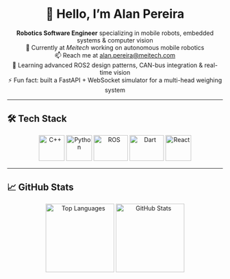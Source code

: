 <!--
**alan-pereira-meitech/alan-pereira-meitech** is a ✨ special ✨ repository because its `README.md` appears on your GitHub profile.
-->

<h1 align="center">👋 Hello, I’m Alan Pereira</h1>
<p align="center">
  <strong>Robotics Software Engineer</strong> specializing in mobile robots, embedded systems & computer vision  
  <br/>
  🔭 Currently at <em>Meitech</em> working on autonomous mobile robotics  
  <br/>
  📫 Reach me at <a href="mailto:alan.pereira@meitech.com">alan.pereira@meitech.com</a>  
  <br/>
  🌱 Learning advanced ROS2 design patterns, CAN-bus integration & real-time vision  
  <br/>
  ⚡ Fun fact: built a FastAPI + WebSocket simulator for a multi-head weighing system  
</p>

---

## 🛠️ Tech Stack

<p align="center">
  <img src="https://cdn.jsdelivr.net/gh/devicons/devicon/icons/cplusplus/cplusplus-original.svg" width="60" height="60" alt="C++" />
  <img src="https://cdn.jsdelivr.net/gh/devicons/devicon/icons/python/python-original.svg" width="60" height="60" alt="Python" />
  <img src="https://upload.wikimedia.org/wikipedia/commons/b/bb/Ros_logo.svg" width="80" height="60" alt="ROS" />
  <img src="https://cdn.jsdelivr.net/gh/devicons/devicon/icons/dart/dart-original-wordmark.svg" width="80" height="60" alt="Dart" />
  <img src="https://cdn.jsdelivr.net/gh/devicons/devicon/icons/react/react-original-wordmark.svg" width="60" height="60" alt="React" />
</p>

---

## 📈 GitHub Stats

<p align="center">
  <img src="https://github-readme-stats.vercel.app/api/top-langs/?username=alan-pereira-meitech&layout=compact&langs_count=7&theme=dracula" alt="Top Languages" loading="lazy" height="160"/>
  <img src="https://github-readme-stats.vercel.app/api?username=alan-pereira-meitech&show_icons=true&theme=dracula&include_all_commits=true&count_private=true" alt="GitHub Stats" loading="lazy" height="160"/>
</p>
